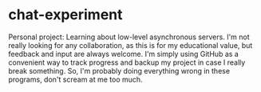 # chat-experiment
Personal project: Learning about low-level asynchronous servers.
I'm not really looking for any collaboration, as this is for my educational value, but feedback and input are always welcome.
I'm simply using GitHub as a convenient way to track progress and backup my project in case I really break something.
So, I'm probably doing everything wrong in these programs, don't scream at me too much.
